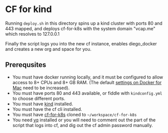 # CF for kind

Running `deploy.sh` in this directory spins up a kind cluster with ports 80 and
443 mapped, and deploys cf-for-k8s with the system domain "vcap.me" which
resolves to 127.0.0.1

Finally the script logs you into the new cf instance, enables diego_docker and
creates a new org and space for you.

## Prerequsites

- You must have docker running locally, and it must be configured to allow access
  to 8+ CPUs and 8+ GB RAM.
  (The default [settings on Docker for Mac](https://docs.docker.com/docker-for-mac/#resources)
  need to be increased).
- You must have ports 80 and 443 available, or fiddle with `kindconfig.yml` to
  choose different ports.
- You must have [kind](https://github.com/kubernetes-sigs/kind) installed.
- You must have the cf cli installed.
- You must have [cf-for-k8s](https://github.com/cloudfoundry/cf-for-k8s) cloned to `~/workspace/cf-for-k8s`
- You need [yq](https://pypi.org/project/yq/) installed or you will need to comment out the part of the script
  that logs into cf, and dig out the cf admin password manually.

